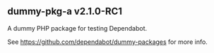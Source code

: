 ## dummy-pkg-a v2.1.0-RC1

A dummy PHP package for testing Dependabot.

See https://github.com/dependabot/dummy-packages for more info.
